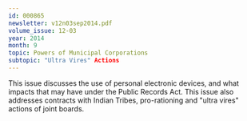 ```yaml
---
id: 000865
newsletter: v12n03sep2014.pdf
volume_issue: 12-03
year: 2014
month: 9
topic: Powers of Municipal Corporations
subtopic: "Ultra Vires" Actions
---
```


This issue discusses the use of personal electronic devices, and what impacts that may have under the Public Records Act. This issue also addresses contracts with Indian Tribes, pro-rationing and "ultra vires" actions of joint boards.